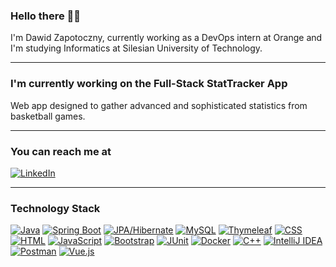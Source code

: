 ### Hello there 👋🎾
I'm Dawid Zapotoczny, currently working as a DevOps intern at Orange and I'm studying Informatics at Silesian University of Technology.

***

### I'm currently working on the Full-Stack StatTracker App
Web app designed to gather advanced and sophisticated statistics from basketball games.
***

### You can  reach me at <br>
[![LinkedIn](https://img.shields.io/badge/LinkedIn-0077B5?style=for-the-badge&logo=linkedin&logoColor=white)](https://www.linkedin.com/in/twoja-nazwa-uzytkownika/)

***

### Technology Stack

[![Java](https://img.shields.io/badge/Java-007396?style=for-the-badge&logo=java&logoColor=white)](https://www.java.com/)
[![Spring Boot](https://img.shields.io/badge/Spring_Boot-6DB33F?style=for-the-badge&logo=spring-boot)](https://spring.io/projects/spring-boot)
[![JPA/Hibernate](https://img.shields.io/badge/JPA%2FHibernate-59666C?style=for-the-badge&logo=hibernate)](https://hibernate.org/)
[![MySQL](https://img.shields.io/badge/MySQL-4479A1?style=for-the-badge&logo=mysql&logoColor=white)](https://www.mysql.com/)
[![Thymeleaf](https://img.shields.io/badge/Thymeleaf-005F0F?style=for-the-badge&logo=thymeleaf)](https://www.thymeleaf.org/)
[![CSS](https://img.shields.io/badge/CSS-1572B6?style=for-the-badge&logo=css3&logoColor=white)](https://developer.mozilla.org/en-US/docs/Web/CSS)
[![HTML](https://img.shields.io/badge/HTML-E34F26?style=for-the-badge&logo=html5&logoColor=white)](https://developer.mozilla.org/en-US/docs/Web/HTML)
[![JavaScript](https://img.shields.io/badge/JavaScript-F7DF1E?style=for-the-badge&logo=javascript&logoColor=black)](https://developer.mozilla.org/en-US/docs/Web/JavaScript)
[![Bootstrap](https://img.shields.io/badge/Bootstrap_5-7952B3?style=for-the-badge&logo=bootstrap&logoColor=white)](https://getbootstrap.com/docs/5.0/)
[![JUnit](https://img.shields.io/badge/JUnit-25A162?style=for-the-badge)](https://junit.org/junit5/)
[![Docker](https://img.shields.io/badge/Docker-2496ED?style=for-the-badge&logo=docker&logoColor=white)](https://www.docker.com/)
[![C++](https://img.shields.io/badge/C++-00599C?style=for-the-badge&logo=c%2B%2B&logoColor=white)](https://www.cplusplus.com/)
[![IntelliJ IDEA](https://img.shields.io/badge/IntelliJ_IDEA-000000?style=for-the-badge&logo=intellij-idea&logoColor=white)](https://www.jetbrains.com/idea/)
[![Postman](https://img.shields.io/badge/Postman-FF6C37?style=for-the-badge&logo=postman&logoColor=white)](https://www.postman.com/)
[![Vue.js](https://img.shields.io/badge/Vue.js-4FC08D?style=for-the-badge&logo=vue.js&logoColor=white)](https://vuejs.org/)



<!--
**DawidZapo/DawidZapo** is a ✨ _special_ ✨ repository because its `README.md` (this file) appears on your GitHub profile.

Here are some ideas to get you started:

- 🔭 I’m currently working on ...
- 🌱 I’m currently learning ...
- 👯 I’m looking to collaborate on ...
- 🤔 I’m looking for help with ...
- 💬 Ask me about ...
- 📫 How to reach me: ...
- 😄 Pronouns: ...
- ⚡ Fun fact: ...
-->
